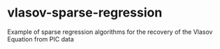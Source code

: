 # vlasov-sparse-regression
Example of sparse regression algorithms for the recovery of the Vlasov Equation from PIC data
